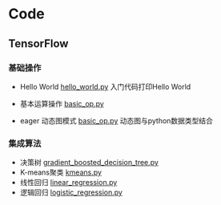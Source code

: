 # Code

## TensorFlow
### 基础操作
- Hello World [hello_world.py](example/basic_op/hello_world.py) 入门代码打印Hello World

- 基本运算操作 [basic_op.py](example/basic_op/basic_op.py) 

- eager 动态图模式 [basic_op.py](example/basic_op/eager_api.py) 动态图与python数据类型结合

### 集成算法
- 决策树 [gradient_boosted_decision_tree.py](example/basic_model/gradient_boosted_decision_tree.py)
- K-means聚类 [kmeans.py](example/basic_model/kmeans.py)
- 线性回归 [linear_regression.py](example/basic_model/linear_regression.py)
- 逻辑回归 [logistic_regression.py](example/basic_model/logistic_regression.py)